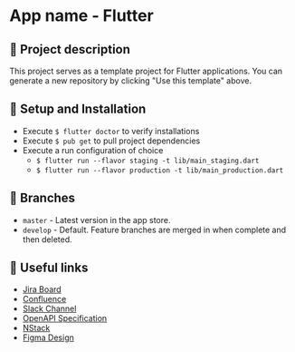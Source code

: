 # App name - Flutter

## 📖 Project description
This project serves as a template project for Flutter applications. You can generate a new repository by clicking "Use this template" above.

## 🔧 Setup and Installation
- Execute `$ flutter doctor` to verify installations
- Execute `$ pub get` to pull project dependencies
- Execute a run configuration of choice
  - `$ flutter run --flavor staging -t lib/main_staging.dart`
  - `$ flutter run --flavor production -t lib/main_production.dart`

## 🌲 Branches
* `master` - Latest version in the app store.
* `develop` - Default. Feature branches are merged in when complete and then deleted.

## 🔗 Useful links
- [Jira Board](https://TODO)
- [Confluence](https://TODO)
- [Slack Channel](https://TODO)
- [OpenAPI Specification](https://TODO)
- [NStack](https://TODO)
- [Figma Design](https://TODO)